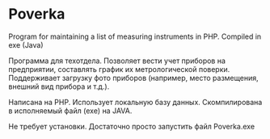 # Poverka
 Program for maintaining a list of measuring instruments in PHP. Compiled in exe (Java)
 
Программа для техотдела. Позволяет вести учет приборов на предприятии, составлять график их метрологической поверки.
Поддерживает загрузку фото приборов (например, место размещения, внешний вид прибора и т.д.).

Написана на PHP. Использует локальную базу данных. Скомпилирована в исполняемый файл (exe) на JAVA.

Не требует установки. Достаточно просто запустить файл Poverka.exe
